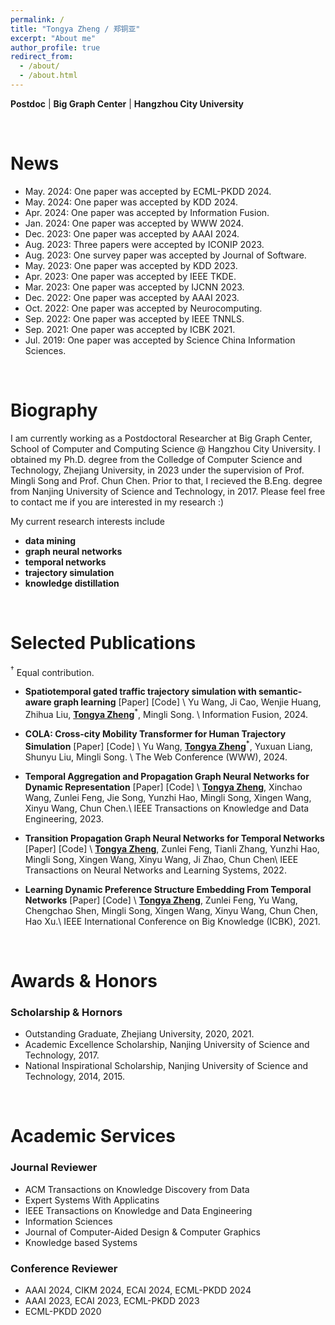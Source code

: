 ```yaml
---
permalink: /
title: "Tongya Zheng / 郑铜亚"
excerpt: "About me"
author_profile: true
redirect_from: 
  - /about/
  - /about.html
---
```


**Postdoc** \| **Big Graph Center** \| **Hangzhou City University**

<br>

News
======
- May. 2024: One paper was accepted by <a href="https://ecmlpkdd.org/2024/" target="_blank" style="text-decoration: none">ECML-PKDD 2024</a>.
- May. 2024: One paper was accepted by <a href="https://kdd2024.kdd.org/" target="_blank" style="text-decoration: none">KDD 2024</a>.
- Apr. 2024: One paper was accepted by <a href="https://www.sciencedirect.com/science/article/pii/S156625352400182" target="_blank" style="text-decoration: none">Information Fusion</a>.
- Jan. 2024: One paper was accepted by <a href="https://www2024.thewebconf.org/" target="_blank" style="text-decoration: none">WWW 2024</a>.
- Dec. 2023: One paper was accepted by <a href="https://aaai.org/aaai-conference/" target="_blank" style="text-decoration: none">AAAI 2024</a>.
- Aug. 2023: Three papers were accepted by <a href="http://iconip2023.org/" target="_blank" style="text-decoration: none">ICONIP 2023</a>.
- Aug. 2023: One survey paper was accepted by <a href="https://www.jos.org.cn/josen/article/abstract/mi007" target="_blank" style="text-decoration: none">Journal of Software</a>.
- May. 2023: One paper was accepted by <a href="https://dl.acm.org/doi/abs/10.1145/3580305.3599388" target="_blank" style="text-decoration: none">KDD 2023</a>.
- Apr. 2023: One paper was accepted by <a href="https://ieeexplore.ieee.org/abstract/document/10094005" target="_blank" style="text-decoration: none">IEEE TKDE</a>.
- Mar. 2023: One paper was accepted by <a href="https://ieeexplore.ieee.org/abstract/document/10191131" target="_blank" style="text-decoration: none">IJCNN 2023</a>.
- Dec. 2022: One paper was accepted by <a href="https://ojs.aaai.org/index.php/AAAI/article/view/26370" target="_blank" style="text-decoration: none">AAAI 2023</a>.
- Oct. 2022: One paper was accepted by <a href="https://www.sciencedirect.com/science/article/pii/S0925231222009961" target="_blank" style="text-decoration: none">Neurocomputing</a>.
- Sep. 2022: One paper was accepted by <a href="https://ieeexplore.ieee.org/abstract/document/9955364" target="_blank" style="text-decoration: none">IEEE TNNLS</a>.
- Sep. 2021: One paper was accepted by <a href="https://ieeexplore.ieee.org/abstract/document/9667681" target="_blank" style="text-decoration: none">ICBK 2021</a>.
- Jul. 2019: One paper was accepted by <a href="https://link.springer.com/article/10.1007/s11432-018-9834-8" target="_blank" style="text-decoration: none">Science China Information Sciences</a>.

<br>


Biography
======

I am currently working as a Postdoctoral Researcher at <a href="http://biggraph.hzcu.edu.cn/col/col8923/index.html" target="_blank" style="text-decoration: none">Big Graph Center</a>, School of Computer and Computing Science @ <a href="http://english.hzcu.edu.cn/" target="_blank" style="text-decoration: none">Hangzhou City University</a>. I obtained my Ph.D. degree from the Colledge of Computer Science and Technology, <a href="https://www.zju.edu.cn/english/" target="_blank" style="text-decoration: none">Zhejiang University</a>, in 2023 under the supervision of Prof. <a href="https://person.zju.edu.cn/en/msong" target="_blank" style="text-decoration: none">Mingli Song</a> and Prof. <a href="https://person.zju.edu.cn/en/0082004" target="_blank" style="text-decoration: none">Chun Chen</a>. Prior to that, I recieved the B.Eng. degree from <a href="https://english.njust.edu.cn/" target="_blank" style="text-decoration: none">Nanjing University of Science and Technology</a>, in 2017. Please feel free to contact me if you are interested in my research :)

My current research interests include 
- **data mining**
- **graph neural networks**
- **temporal networks**
- **trajectory simulation**
- **knowledge distillation**

<br>

Selected Publications
======

$^\dagger$ Equal contribution.

- **Spatiotemporal gated traffic trajectory simulation with semantic-aware graph learning** <a href="https://www.sciencedirect.com/science/article/pii/S1566253524001829" target="_blank" style="text-decoration: none">\[Paper\]</a> <a href="https://github.com/Star607/STEGA" target="_blank" style="text-decoration: none">\[Code\]</a> \\
  Yu Wang, Ji Cao, Wenjie Huang, Zhihua Liu, **<u>Tongya Zheng</u>**$^*$, Mingli Song. \\
  Information Fusion, 2024.
  
- **COLA: Cross-city Mobility Transformer for Human Trajectory Simulation** <a href="https://dl.acm.org/doi/abs/10.1145/3589334.3645469" target="_blank" style="text-decoration: none">\[Paper\]</a> <a href="https://github.com/Star607/Cross-city-Mobility-Transformer" target="_blank" style="text-decoration: none">\[Code\]</a> \\
  Yu Wang, **<u>Tongya Zheng</u>**$^*$, Yuxuan Liang, Shunyu Liu, Mingli Song. \\
  The Web Conference (WWW), 2024.

- **Temporal Aggregation and Propagation Graph Neural Networks for Dynamic Representation** <a href="https://ieeexplore.ieee.org/abstract/document/10094005" target="_blank" style="text-decoration: none">\[Paper\]</a> <a href="https://github.com/doujiang-zheng/TAP-GNN" target="_blank" style="text-decoration: none">\[Code\]</a> \\
  **<u>Tongya Zheng</u>**, Xinchao Wang, Zunlei Feng, Jie Song, Yunzhi Hao, Mingli Song, Xingen Wang, Xinyu Wang, Chun Chen.\\
  IEEE Transactions on Knowledge and Data Engineering, 2023.

- **Transition Propagation Graph Neural Networks for Temporal Networks** <a href="https://ieeexplore.ieee.org/abstract/document/9955364" target="_blank" style="text-decoration: none">\[Paper\]</a> <a href="https://github.com/doujiang-zheng/TIP-GNN" target="_blank" style="text-decoration: none">\[Code\]</a> \\
  **<u>Tongya Zheng</u>**, Zunlei Feng, Tianli Zhang, Yunzhi Hao, Mingli Song, Xingen Wang, Xinyu Wang, Ji Zhao, Chun Chen\\
  IEEE Transactions on Neural Networks and Learning Systems, 2022.

- **Learning Dynamic Preference Structure Embedding From Temporal Networks** <a href="https://ieeexplore.ieee.org/abstract/document/9667681" target="_blank" style="text-decoration: none">\[Paper\]</a> <a href="https://github.com/doujiang-zheng/Dynamic-Preference-Structure" target="_blank" style="text-decoration: none">\[Code\]</a> \\
  **<u>Tongya Zheng</u>**, Zunlei Feng, Yu Wang, Chengchao Shen, Mingli Song, Xingen Wang, Xinyu Wang, Chun Chen, Hao Xu.\\
  IEEE International Conference on Big Knowledge (ICBK), 2021.

<br>

Awards & Honors
======

### Scholarship & Hornors
  - Outstanding Graduate, Zhejiang University, 2020, 2021.
  - Academic Excellence Scholarship, Nanjing University of Science and Technology, 2017.
  - National Inspirational Scholarship, Nanjing University of Science and Technology, 2014, 2015.

<br>

Academic Services
======


### Journal Reviewer
  - ACM Transactions on Knowledge Discovery from Data
  - Expert Systems With Applicatins
  - IEEE Transactions on Knowledge and Data Engineering
  - Information Sciences
  - Journal of Computer-Aided Design & Computer Graphics
  - Knowledge based Systems

### Conference Reviewer
  - AAAI 2024, CIKM 2024, ECAI 2024, ECML-PKDD 2024
  - AAAI 2023, ECAI 2023, ECML-PKDD 2023
  - ECML-PKDD 2020
